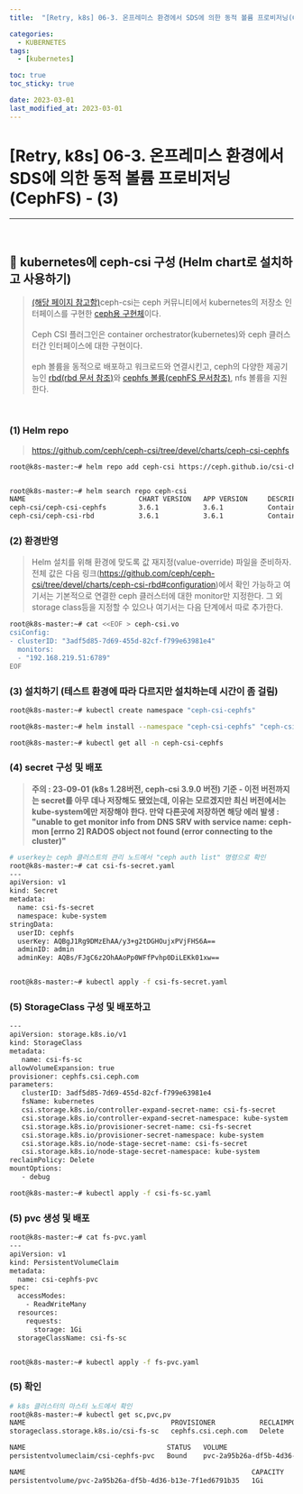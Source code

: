 ```yaml
---
title:  "[Retry, k8s] 06-3. 온프레미스 환경에서 SDS에 의한 동적 볼륨 프로비저닝(CephFS) - (3)"

categories:
  - KUBERNETES
tags:
  - [kubernetes]

toc: true
toc_sticky: true

date: 2023-03-01
last_modified_at: 2023-03-01
---
```

# [Retry, k8s] 06-3. 온프레미스 환경에서 SDS에 의한 동적 볼륨 프로비저닝(CephFS) - (3)
---

<style>
table {
    font-size: 12pt;
}
table th:first-of-type {
    width: 5%;
}
table th:nth-of-type(2) {
    width: 15%;
}
table th:nth-of-type(3) {
    width: 50%;
}
table th:nth-of-type(4) {
    width: 30%;
}
</style>

<br>

## 🔔 kubernetes에 ceph-csi 구성 (Helm chart로 설치하고 사용하기)

> [(해당 페이지 참고함)](https://devocean.sk.com/blog/techBoardDetail.do?ID=163924)ceph-csi는 ceph 커뮤니티에서 kubernetes의 저장소 인터페이스를 구현한 [ceph용 구현체](https://github.com/ceph/ceph-csi)이다. <br><br>
Ceph CSI 플러그인은 container orchestrator(kubernetes)와 ceph 클러스터간 인터페이스에 대한 구현이다. <br><br>
eph 볼륨을 동적으로 배포하고 워크로드와 연결시킨고, ceph의 다양한 제공기능인 [rbd(rbd 문서 참조)](https://github.com/ceph/ceph-csi/blob/devel/docs/deploy-rbd.md)와 [cephfs 볼륨(cephFS 문서참조)](https://github.com/ceph/ceph-csi/blob/devel/docs/deploy-cephfs.md), nfs 볼륨을 지원한다.

<br>

### (1) Helm repo

> <https://github.com/ceph/ceph-csi/tree/devel/charts/ceph-csi-cephfs>

```bash
root@k8s-master:~# helm repo add ceph-csi https://ceph.github.io/csi-charts


root@k8s-master:~# helm search repo ceph-csi
NAME                            CHART VERSION   APP VERSION     DESCRIPTION                                       
ceph-csi/ceph-csi-cephfs        3.6.1           3.6.1           Container Storage Interface (CSI) driver, provi...
ceph-csi/ceph-csi-rbd           3.6.1           3.6.1           Container Storage Interface (CSI) driver, provi...helm repo add ceph-csi https://ceph.github.io/csi-charts
```


### (2) 환경반영

> Helm 설치를 위해 환경에 맞도록 값 재지정(value-override) 파일을 준비하자. 전체 값은 다음 링크(<https://github.com/ceph/ceph-csi/tree/devel/charts/ceph-csi-rbd#configuration>)에서 확인 가능하고 여기서는 기본적으로 연결한 ceph 클러스터에 대한 monitor만 지정한다. 그 외 storage class등을 지정할 수 있으나 여기서는 다음 단계에서 따로 추가한다.

```bash
root@k8s-master:~# cat <<EOF > ceph-csi.vo
csiConfig:
- clusterID: "3adf5d85-7d69-455d-82cf-f799e63981e4"
  monitors:
  - "192.168.219.51:6789"
EOF
```


### (3) 설치하기 (테스트 환경에 따라 다르지만 설치하는데 시간이 좀 걸림)

```bash
root@k8s-master:~# kubectl create namespace "ceph-csi-cephfs"

root@k8s-master:~# helm install --namespace "ceph-csi-cephfs" "ceph-csi-cephfs" ceph-csi/ceph-csi-cephfs -f ceph-csi.vo

root@k8s-master:~# kubectl get all -n ceph-csi-cephfs
```


### (4) secret 구성 및 배포

> **주의 : 23-09-01 (k8s 1.28버전, ceph-csi 3.9.0 버전) 기준 - 이전 버전까지는 secret를 아무 데나 저장해도 됐었는데, 이유는 모르겠지만 최신 버전에서는 kube-system에만 저장해야 한다. 만약 다른곳에 저장하면 해당 에러 발생 : "unable to get monitor info from DNS SRV with service name: ceph-mon [errno 2] RADOS object not found (error connecting to the cluster)"**

```bash
# userkey는 ceph 클러스트의 관리 노드에서 "ceph auth list" 명령으로 확인
root@k8s-master:~# cat csi-fs-secret.yaml 
---
apiVersion: v1
kind: Secret
metadata:
  name: csi-fs-secret
  namespace: kube-system
stringData:
  userID: cephfs
  userKey: AQBgJ1Rg9DMzEhAA/y3+g2tDGHOujxPVjFHS6A==
  adminID: admin
  adminKey: AQBs/FJgC6z2OhAAoPp0WFfPvhp0DiLEKk01xw==


root@k8s-master:~# kubectl apply -f csi-fs-secret.yaml 
```


### (5) StorageClass 구성 및 배포하고

```bash
---
apiVersion: storage.k8s.io/v1
kind: StorageClass
metadata:
   name: csi-fs-sc
allowVolumeExpansion: true
provisioner: cephfs.csi.ceph.com
parameters:
   clusterID: 3adf5d85-7d69-455d-82cf-f799e63981e4
   fsName: kubernetes
   csi.storage.k8s.io/controller-expand-secret-name: csi-fs-secret
   csi.storage.k8s.io/controller-expand-secret-namespace: kube-system
   csi.storage.k8s.io/provisioner-secret-name: csi-fs-secret
   csi.storage.k8s.io/provisioner-secret-namespace: kube-system
   csi.storage.k8s.io/node-stage-secret-name: csi-fs-secret
   csi.storage.k8s.io/node-stage-secret-namespace: kube-system
reclaimPolicy: Delete
mountOptions:
   - debug

root@k8s-master:~# kubectl apply -f csi-fs-sc.yaml 
```


### (5) pvc 생성 및 배포

```bash
root@k8s-master:~# cat fs-pvc.yaml 
---
apiVersion: v1
kind: PersistentVolumeClaim
metadata:
  name: csi-cephfs-pvc
spec:
  accessModes:
    - ReadWriteMany
  resources:
    requests:
      storage: 1Gi
  storageClassName: csi-fs-sc


root@k8s-master:~# kubectl apply -f fs-pvc.yaml 
```


### (5) 확인

```bash
# k8s 클러스터의 마스터 노드에서 확인
root@k8s-master:~# kubectl get sc,pvc,pv
NAME                                    PROVISIONER           RECLAIMPOLICY   VOLUMEBINDINGMODE   ALLOWVOLUMEEXPANSION   AGE
storageclass.storage.k8s.io/csi-fs-sc   cephfs.csi.ceph.com   Delete          Immediate           true                   2m3s

NAME                                   STATUS   VOLUME                                     CAPACITY   ACCESS MODES   STORAGECLASS   AGE
persistentvolumeclaim/csi-cephfs-pvc   Bound    pvc-2a95b26a-df5b-4d36-b13e-7f1ed6791b35   1Gi        RWX            csi-fs-sc      106s

NAME                                                        CAPACITY   ACCESS MODES   RECLAIM POLICY   STATUS   CLAIM                    STORAGECLASS   REASON   AGE
persistentvolume/pvc-2a95b26a-df5b-4d36-b13e-7f1ed6791b35   1Gi        RWX            Delete           Bound    default/csi-cephfs-pvc   csi-fs-sc               103s
```

<br>